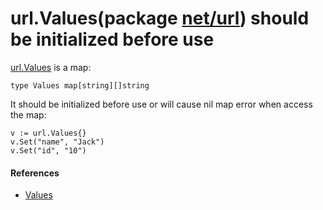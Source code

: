 # url.Values(package [net/url](https://godoc.org/net/url)) should be initialized before use

[url.Values](https://godoc.org/net/url#Values) is a map:

    type Values map[string][]string

It should be initialized before use or will cause nil map error when access the map:

    v := url.Values{}
    v.Set("name", "Jack")
    v.Set("id", "10")
    
#### References
* [Values](https://godoc.org/net/url#Values)
